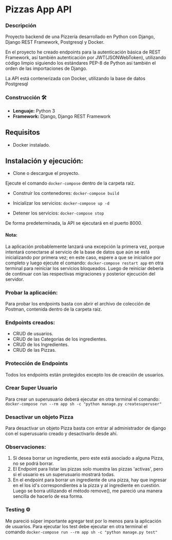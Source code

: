 # Pizzas App API

### Descripción

Proyecto backend de una Pizzería desarrollado en Python con Django, Django REST Framework, Postgresql y Docker.

En el proyecto he creado endpoints para la autenticación básica de REST Framework, así también autenticación por JWT(JSONWebToken), utilizando código limpio siguiendo los estándares PEP-8 de Python así también el orden de las importaciones de Django.

La API está contenerizada con Docker, utilizando la base de datos Postgresql

### Construcción 🛠️
* **Lenguaje:** Python 3
* **Framework:** Django, Django REST Framework

## Requisitos
- Docker instalado.

## Instalación y ejecución:

- Clone o descargue el proyecto.

Ejecute el comando ```docker-compose``` dentro de la carpeta raíz.

* Construir los contenedores: ```docker-compose build```

* Inicializar los servicios: ```docker-compose up -d```

* Detener los servicios: ```docker-compose stop```

De forma predeterminada, la API se ejecutará en el puerto 8000.

#### Nota:
La aplicación probablemente lanzará una excepción la primera vez, porque intentará conectarse al servicio de la base de datos que aún se está inicializando por primera vez; en este caso, espere a que se inicialice por completo y luego ejecute el comando: 
`docker-compose restart app` en otra terminal para reiniciar los servicios bloqueados.
Luego de reiniciar debería de continuar con las respectivas migraciones y posterior ejecución del servidor.

### Probar la aplicación:
Para probar los endpoints basta con abrir el archivo de colección de Postman, contenida dentro de la carpeta raiz.

### Endpoints creados:
- CRUD de usuarios.
- CRUD de las Categorías de los ingredientes.
- CRUD de los Ingredientes.
- CRUD de las Pizzas.

### Protección de Endpoints
Todos los endpoints están protegidos excepto los de creación de usuarios.

### Crear Super Usuario
Para crear un superusuario deberá ejecutar en otra terminal el comando: ```docker-compose run --rm app sh -c "python manage.py createsuperuser"```

### Desactivar un objeto Pizza
Para desactivar un objeto Pizza basta con entrar al administrador de django con el superusuario creado y desactivarlo desde ahí.

### Observaciones:
1. Si desea borrar un ingrediente, pero este está asociado a alguna Pizza, no se podrá borrar.
2. El Endpoint para listar las pizzas solo muestra las pizzas 'activas', pero si el usuario es un superusuario mostrará todas.
3. En el endpoint para borrar un ingrediente de una pizza, hay que ingresar en el los id's correspondientes a la pizza y al ingrediente en cuestión. Luego se borra utilizando el método remove(), me pareció una manera sencilla de hacerlo de esa forma.

### Testing ⚙️
Me pareció súper importante agregar test por lo menos para la aplicación de usuarios.
Para ejecutar los test debe ejecutar en otra terminal el comando ```docker-compose run --rm app sh -c "python manage.py test"```

